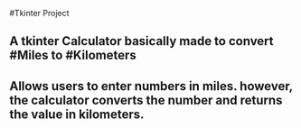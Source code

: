 #Tkinter Project
## A tkinter Calculator basically made to convert #Miles to #Kilometers
## Allows users to enter numbers in miles. however, the calculator converts the number and returns the value in kilometers.
